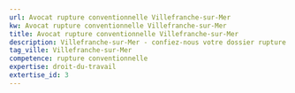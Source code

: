 ```yaml
---
url: Avocat rupture conventionnelle Villefranche-sur-Mer
kw: Avocat rupture conventionnelle Villefranche-sur-Mer
title: Avocat rupture conventionnelle Villefranche-sur-Mer
description: Villefranche-sur-Mer - confiez-nous votre dossier rupture conventionnelle
tag_ville: Villefranche-sur-Mer
competence: rupture conventionnelle
expertise: droit-du-travail
extertise_id: 3
---
```

